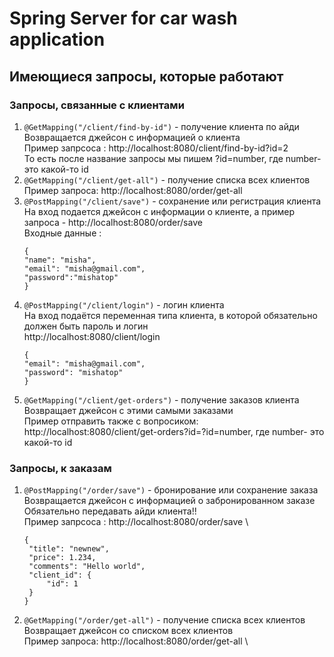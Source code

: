 ﻿# Spring Server for car wash application
## Имеющиеся запросы, которые работают
### Запросы, связанные с клиентами
1) ```@GetMapping("/client/find-by-id")``` - получение клиента по айди\
Возвращается джейсон с информацией о клиента\
Пример запрсоса : http://localhost:8080/client/find-by-id?id=2 \
То есть после название запросы мы пишем ?id=number, где number- это какой-то id
2) ```@GetMapping("/client/get-all")``` - получение списка всех клиентов\
Пример запроса: http://localhost:8080/order/get-all
3) ```@PostMapping("/client/save")``` - сохранение или регистрация клиента\
На вход подается джейсон с информации о клиенте, а пример запроса - http://localhost:8080/order/save \
Входные данные : 
   ```
   {
   "name": "misha",
   "email": "misha@gmail.com",
   "password":"mishatop"
   }
4) ```@PostMapping("/client/login")``` - логин клиента\
На вход подаётся переменная типа клиента, в которой обязательно должен быть пароль и логин\
   http://localhost:8080/client/login   
   ```
   {
   "email": "misha@gmail.com",
   "password": "mishatop"
   }
5) ```@GetMapping("/client/get-orders")``` - получение заказов клиента\
Возвращает джейсон с этими самыми заказами\
Пример отправить также с вопросиком: http://localhost:8080/client/get-orders?id=?id=number, где number- это какой-то id


### Запросы, к заказам
1) ```@PostMapping("/order/save")``` - бронирование или сохранение заказа\
   Возвращается джейсон с информацией о забронированном заказе\
   Обязательно передавать айди клиента!!\
   Пример запрсоса : http://localhost:8080/order/save \
   ```
   {
    "title": "newnew",
    "price": 1.234,
    "comments": "Hello world",
    "client_id": {
        "id": 1
    }
   }
2) ```@GetMapping("/order/get-all")``` - получение списка всех клиентов\
   Возвращает джейсон со списком всех клиентов\
   Пример запроса: http://localhost:8080/order/get-all \
